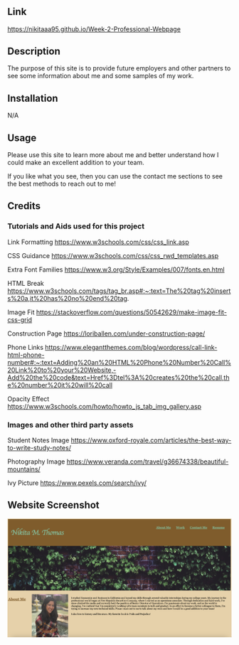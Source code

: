 # <Week-1-Horiseon>

## Link
https://nikitaaa95.github.io/Week-2-Professional-Webpage

## Description

The purpose of this site is to provide future employers and other partners to see some information about me and some samples of my work.

## Installation

N/A

## Usage

Please use this site to learn more about me and better understand how I could make an excellent addition to your team. 

If you  like what you see, then you can use the contact me sections to see the best methods to reach out to me!

## Credits
### Tutorials and Aids  used for this project
Link Formatting
https://www.w3schools.com/css/css_link.asp

CSS Guidance
https://www.w3schools.com/css/css_rwd_templates.asp

Extra Font Families
https://www.w3.org/Style/Examples/007/fonts.en.html

HTML Break 
https://www.w3schools.com/tags/tag_br.asp#:~:text=The%20tag%20inserts%20a,it%20has%20no%20end%20tag.

Image Fit
https://stackoverflow.com/questions/50542629/make-image-fit-css-grid

Construction Page
https://loriballen.com/under-construction-page/

Phone Links
https://www.elegantthemes.com/blog/wordpress/call-link-html-phone-number#:~:text=Adding%20an%20HTML%20Phone%20Number%20Call%20Link%20to%20your%20Website,-Add%20the%20code&text=Href%3Dtel%3A%20creates%20the%20call,the%20number%20it%20will%20call

Opacity Effect
https://www.w3schools.com/howto/howto_js_tab_img_gallery.asp

### Images and other third party assets
Student Notes Image
https://www.oxford-royale.com/articles/the-best-way-to-write-study-notes/

Photography Image
https://www.veranda.com/travel/g36674338/beautiful-mountains/

Ivy Picture
https://www.pexels.com/search/ivy/


## Website Screenshot
![The screenshot of the working website as visible after my alterations.](assets/images/webpage-screenshot.png)



